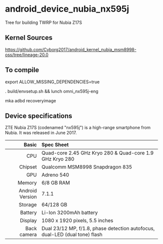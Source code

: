 # android_device_nubia_nx595j
Tree for building TWRP for Nubia Z17S

## Kernel Sources

https://github.com/Cyborg2017/android_kernel_nubia_msm8998-oss/tree/lineage-20.0

## To compile

export ALLOW_MISSING_DEPENDENCIES=true

. build/envsetup.sh && lunch omni_nx595j-eng

mka adbd recoveryimage

## Device specifications

ZTE Nubia Z17S (codenamed "nx595j") is a high-range smartphone from Nubia.
It was released in June 2017.

Basic   | Spec Sheet
-------:|:-------------------------
CPU     | Quad-core 2.45 GHz Kryo 280 & Quad-core 1.9 GHz Kryo 280
Chipset | Qualcomm MSM8998 Snapdragon 835
GPU     | Adreno 540
Memory  | 6/8 GB RAM
Android Version | 7.1.1
Storage | 64/128 GB
Battery | Li-Ion 3200mAh battery
Display | 1080 x 1920 pixels, 5.5 inches
Back camera  | Dual 23/12 MP, f/1.8, phase detection autofocus, dual-LED (dual tone) flash

